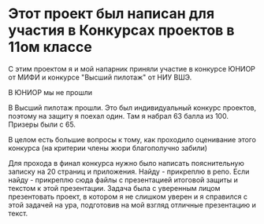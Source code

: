# Этот проект был написан для участия в Конкурсах проектов в 11ом классе

С этим проектом я и мой напарник приняли участие в конкурсе ЮНИОР от МИФИ и конкурсе "Высший пилотаж" от НИУ ВШЭ.

В ЮНИОР мы не прошли

В Высший пилотаж прошли. 
Это был индивидуальный конкурс проектов, поэтому на защиту я поехал один.
Там я набрал 63 балла из 100. Призеры были с 65. 

В целом есть большие вопросы к тому, как проходило оценивание этого конкурса (на критерии члены жюри благополучно забили)

Для прохода в финал конкурса нужно было написать пояснительную записку на 20 страниц и приложения. Найду - прикреплю в репо.
Если найду - прикреплю сюда файлы с презентацией итоговой защиты и текстом к этой презентации.
Задача была с уверенным лицом презентовать проект, в котором я не слишком уверен и я справился с этой задачей на ура, подготовив на мой взгляд отличные презентацию и текст.
